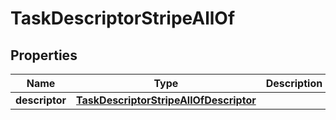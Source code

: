 

# TaskDescriptorStripeAllOf


## Properties

| Name | Type | Description | Notes |
|------------ | ------------- | ------------- | -------------|
|**descriptor** | [**TaskDescriptorStripeAllOfDescriptor**](TaskDescriptorStripeAllOfDescriptor.md) |  |  [optional] |



